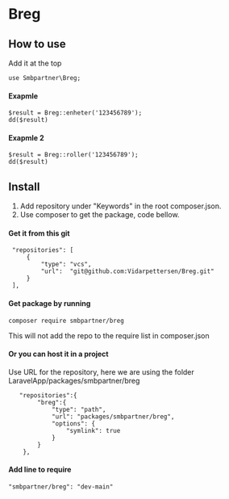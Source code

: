 # Breg

## How to use
Add it at the top
```
use Smbpartner\Breg;
```
#### Exapmle
```
$result = Breg::enheter('123456789');
dd($result)
```
#### Exapmle 2
```
$result = Breg::roller('123456789');
dd($result)
```


## Install
1. Add repository under "Keywords" in the root composer.json. 
2. Use composer to get the package, code bellow.
  
#### Get it from this git
```
 "repositories": [
     {
         "type": "vcs",
         "url":  "git@github.com:Vidarpettersen/Breg.git"
     }
 ],
```
#### Get package by running
```
composer require smbpartner/breg
```
This will not add the repo to the require list in composer.json


#### Or you can host it in a project  
Use URL for the repository, here we are using the folder LaravelApp/packages/smbpartner/breg 
```
   "repositories":{
        "breg":{
            "type": "path",
            "url": "packages/smbpartner/breg",
            "options": {
                "symlink": true
            }
        }
    },
```

#### Add line to require
```
"smbpartner/breg": "dev-main"
```
